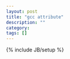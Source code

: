 ```yaml
---
layout: post
title: "gcc attribute"
description: ""
category: 
tags: []
---
```

{% include JB/setup %}

